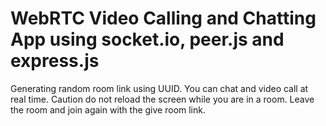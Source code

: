 # WebRTC Video Calling and Chatting App using socket.io, peer.js and express.js

Generating random room link using UUID.
You can chat and video call at real time.
Caution do not reload the screen while you are in a room. Leave the room and join again with the give room link.
